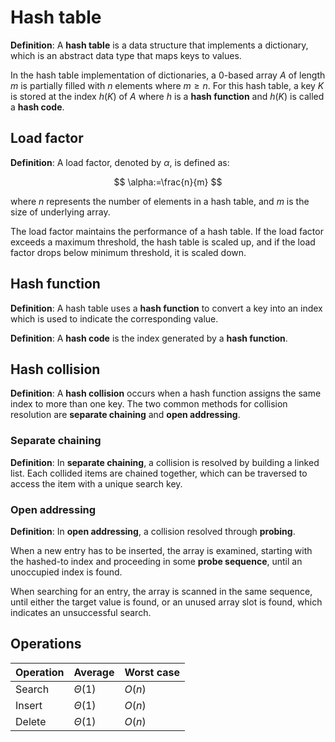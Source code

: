 # Hash table

**Definition**: A **hash table** is a data structure that implements a dictionary, which is an abstract data type that maps keys to values.

In the hash table implementation of dictionaries, a $0$-based array $A$ of length $m$ is partially filled with $n$ elements where $m\ge n$. For this hash table, a key $K$ is stored at the index $h(K)$ of $A$ where $h$ is a **hash function** and $h(K)$ is called a **hash code**.

## Load factor

**Definition**: A load factor, denoted by $\alpha$, is defined as:

$$
\alpha:=\frac{n}{m}
$$

where $n$ represents the number of elements in a hash table, and $m$ is the size of underlying array. 

The load factor maintains the performance of a hash table. If the load factor exceeds a maximum threshold, the hash table is scaled up, and if the load factor drops below minimum threshold, it is scaled down.

## Hash function

**Definition**: A hash table uses a **hash function** to convert a key into an index which is used to indicate the corresponding value.

**Definition**: A **hash code** is the index  generated by a **hash function**.

## Hash collision

**Definition**: A **hash collision** occurs when a hash function assigns the same index to more than one key. The two common methods for collision resolution are **separate chaining** and **open addressing**.

### Separate chaining

**Definition**: In **separate chaining**, a collision is resolved by building a linked list. Each collided items are chained together, which can be traversed to access the item with a unique search key.

### Open addressing

**Definition**: In **open addressing**, a collision resolved through **probing**. 

When a new entry has to be inserted, the array is examined, starting with the hashed-to index and proceeding in some **probe sequence**, until an unoccupied index is found. 

When searching for an entry, the array is scanned in the same sequence, until either the target value is found, or an unused array slot is found, which indicates an unsuccessful search.

## Operations

| Operation | Average     | Worst case |
| --------- | ----------- | ---------- |
| Search    | $\Theta(1)$ | $O(n)$     |
| Insert    | $\Theta(1)$ | $O(n)$     |
| Delete    | $\Theta(1)$ | $O(n)$     |
